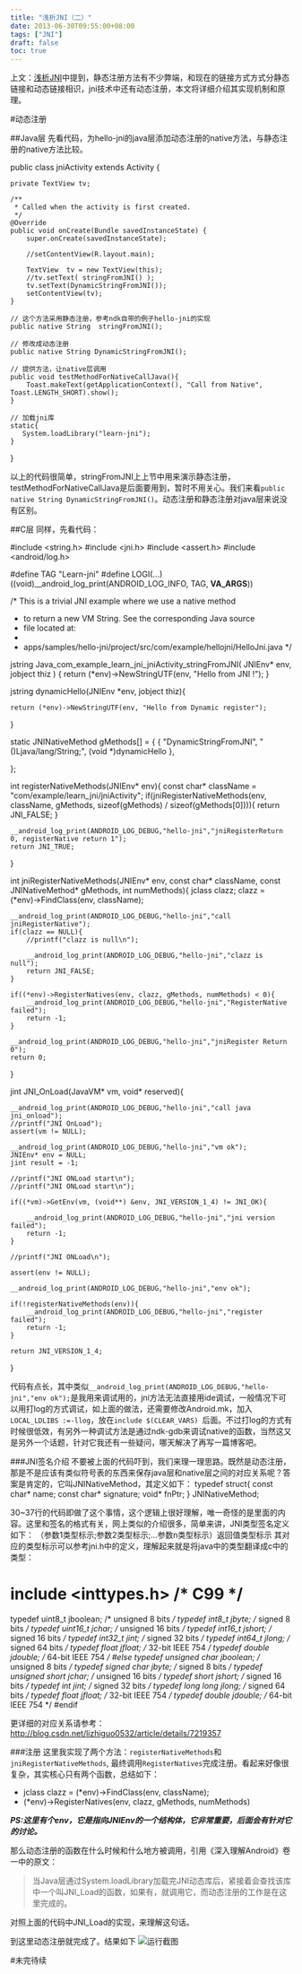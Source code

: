 ```yaml
---
title: "浅析JNI（二）"
date: 2013-06-30T09:55:00+08:00
tags: ["JNI"] 
draft: false
toc: true
---
```


上文：[浅析JNI](http://whbzju.github.io/blog/2013/06/26/qianxi-jni/)中提到，静态注册方法有不少弊端，和现在的链接方式方式分静态链接和动态链接相识，jni技术中还有动态注册，本文将详细介绍其实现机制和原理。

#动态注册

##Java层
先看代码，为hello-jni的java层添加动态注册的native方法，与静态注册的native方法比较。

public class jniActivity extends Activity {

    private TextView tv;

    /**
     * Called when the activity is first created.
     */
    @Override
    public void onCreate(Bundle savedInstanceState) {
        super.onCreate(savedInstanceState);

        //setContentView(R.layout.main);

        TextView  tv = new TextView(this);
        //tv.setText( stringFromJNI() );
        tv.setText(DynamicStringFromJNI());
        setContentView(tv);
    }

    // 这个方法采用静态注册，参考ndk自带的例子hello-jni的实现
    public native String  stringFromJNI();

    // 修改成动态注册
    public native String DynamicStringFromJNI();

    // 提供方法，让native层调用
    public void testMethodForNativeCallJava(){
        Toast.makeText(getApplicationContext(), "Call from Native", Toast.LENGTH_SHORT).show();
    }

    // 加载jni库
    static{
       System.loadLibrary("learn-jni");
    }
}

以上的代码很简单，stringFromJNI上上节中用来演示静态注册，testMethodForNativeCallJava是后面要用到，暂时不用关心。我们来看`public native String DynamicStringFromJNI()`。动态注册和静态注册对java层来说没有区别。

##C层
同样，先看代码：


#include <string.h>
#include <jni.h>
#include <assert.h>
#include <android/log.h>


#define TAG "Learn-jni"
#define LOGI(...) ((void)__android_log_print(ANDROID_LOG_INFO, TAG, __VA_ARGS__))

/* This is a trivial JNI example where we use a native method
 * to return a new VM String. See the corresponding Java source
 * file located at:
 *
 *   apps/samples/hello-jni/project/src/com/example/hellojni/HelloJni.java
 */

jstring
Java_com_example_learn_jni_jniActivity_stringFromJNI( JNIEnv* env,
                                                  jobject thiz )
{
    return (*env)->NewStringUTF(env, "Hello from JNI !");
}


jstring dynamicHello(JNIEnv *env, jobject thiz){

    return (*env)->NewStringUTF(env, "Hello from Dynamic register");
}

static JNINativeMethod gMethods[] = {
    {
    "DynamicStringFromJNI",
    "()Ljava/lang/String;",
    (void *)dynamicHello
    },

};

int registerNativeMethods(JNIEnv* env){
    const char* className = "com/example/learn_jni/jniActivity";
    if(jniRegisterNativeMethods(env, className, gMethods, sizeof(gMethods) / sizeof(gMethods[0]))){
        return JNI_FALSE;
    }

    __android_log_print(ANDROID_LOG_DEBUG,"hello-jni","jniRegisterReturn 0, registerNative return 1");
    return JNI_TRUE;
}

int jniRegisterNativeMethods(JNIEnv* env, const char* className, const JNINativeMethod* gMethods, int numMethods){
    jclass clazz;
    clazz = (*env)->FindClass(env, className);

    __android_log_print(ANDROID_LOG_DEBUG,"hello-jni","call jniRegisterNative");
    if(clazz == NULL){
        //printf("clazz is null\n");

        __android_log_print(ANDROID_LOG_DEBUG,"hello-jni","clazz is null");
        return JNI_FALSE;
    }

    if((*env)->RegisterNatives(env, clazz, gMethods, numMethods) < 0){
        __android_log_print(ANDROID_LOG_DEBUG,"hello-jni","RegisterNative failed");
        return -1;
    }

    __android_log_print(ANDROID_LOG_DEBUG,"hello-jni","jniRegister Return 0");
    return 0;
}

jint JNI_OnLoad(JavaVM* vm, void* reserved){

    __android_log_print(ANDROID_LOG_DEBUG,"hello-jni","call java jni_onload");
    //printf("JNI OnLoad");
    assert(vm != NULL);

    __android_log_print(ANDROID_LOG_DEBUG,"hello-jni","vm ok");
    JNIEnv* env = NULL;
    jint result = -1;

    //printf("JNI ONLoad start\n");
    //printf("JNI ONLoad start\n");

    if((*vm)->GetEnv(vm, (void**) &env, JNI_VERSION_1_4) != JNI_OK){

        __android_log_print(ANDROID_LOG_DEBUG,"hello-jni","jni version failed");
        return -1;
    }

    //printf("JNI ONLoad\n");

    assert(env != NULL);

    __android_log_print(ANDROID_LOG_DEBUG,"hello-jni","env ok");

    if(!registerNativeMethods(env)){
        __android_log_print(ANDROID_LOG_DEBUG,"hello-jni","register failed");
        return -1;
    }

    return JNI_VERSION_1_4;
}


代码有点长，其中类似`__android_log_print(ANDROID_LOG_DEBUG,"hello-jni","env ok");`是我用来调试用的，jni方法无法直接用ide调试，一般情况下可以用打log的方式调试，如上面的做法，还需要修改Android.mk，加入`LOCAL_LDLIBS :=-llog`，放在`include $(CLEAR_VARS)
`后面。不过打log的方式有时候很低效，有另外一种调试方法是通过ndk-gdb来调试native的函数，当然这又是另外一个话题，针对它我还有一些疑问，哪天解决了再写一篇博客吧。

###JNI签名介绍
不要被上面的代码吓到，我们来理一理思路。既然是动态注册，那是不是应该有类似符号表的东西来保存java层和native层之间的对应关系呢？答案是肯定的，它叫JNINativeMethod，其定义如下：
	typedef struct{
		const char* name;
		const char* signature;
		void*       fnPtr;
	} JNINativeMethod;

30~37行的代码即做了这个事情，这个逻辑上很好理解，唯一奇怪的是里面的内容。这里和签名的格式有关，网上类似的介绍很多，简单来讲，JNI类型签名定义如下：
	（参数1类型标示;参数2类型标示;…参数n类型标示）返回值类型标示
其对应的类型标示可以参考jni.h中的定义，理解起来就是将java中的类型翻译成c中的类型：

# include <inttypes.h>      /* C99 */
typedef uint8_t         jboolean;       /* unsigned 8 bits */
typedef int8_t          jbyte;          /* signed 8 bits */
typedef uint16_t        jchar;          /* unsigned 16 bits */
typedef int16_t         jshort;         /* signed 16 bits */
typedef int32_t         jint;           /* signed 32 bits */
typedef int64_t         jlong;          /* signed 64 bits */
typedef float           jfloat;         /* 32-bit IEEE 754 */
typedef double          jdouble;        /* 64-bit IEEE 754 */
#else
typedef unsigned char   jboolean;       /* unsigned 8 bits */
typedef signed char     jbyte;          /* signed 8 bits */
typedef unsigned short  jchar;          /* unsigned 16 bits */
typedef short           jshort;         /* signed 16 bits */
typedef int             jint;           /* signed 32 bits */
typedef long long       jlong;          /* signed 64 bits */
typedef float           jfloat;         /* 32-bit IEEE 754 */
typedef double          jdouble;        /* 64-bit IEEE 754 */
#endif

更详细的对应关系请参考：<http://blog.csdn.net/lizhiguo0532/article/details/7219357>

###注册
这里我实现了两个方法：`registerNativeMethods`和`jniRegisterNativeMethods`, 最终调用`RegisterNatives`完成注册。看起来好像很复杂，其实核心只有两个函数，总结如下：

* jclass clazz = (*env)->FindClass(env, className);
* (*env)->RegisterNatives(env, clazz, gMethods, numMethods)

***PS:这里有个env，它是指向JNIEnv的一个结构体，它非常重要，后面会有针对它的讨论。***

那么动态注册的函数在什么时候和什么地方被调用，引用《深入理解Android》卷一中的原文：
> 当Java层通过System.loadLibrary加载完JNI动态库后，紧接着会查找该库中一个叫JNI_Load的函数，如果有，就调用它，而动态注册的工作是在这里完成的。

对照上面的代码中JNI_Load的实现，来理解这句话。

到这里动态注册就完成了。结果如下
![运行截图](images/androidscreen1.png)

#未完待续

